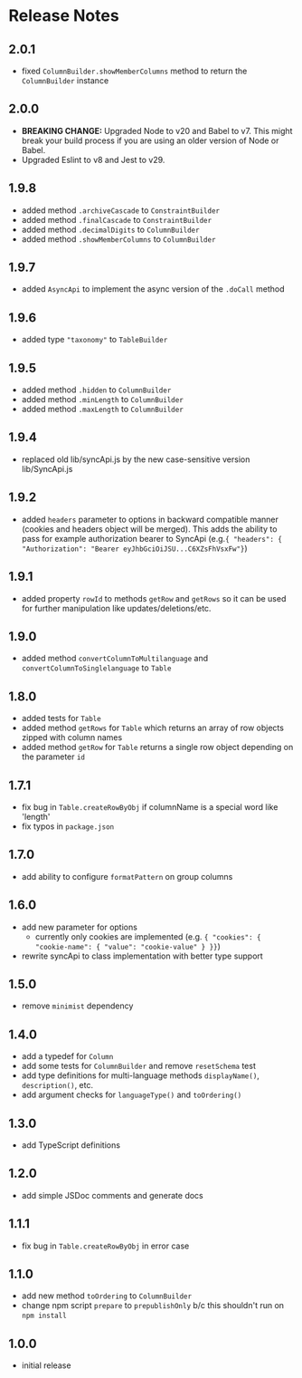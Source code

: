 # Release Notes

## 2.0.1

* fixed `ColumnBuilder.showMemberColumns` method to return the `ColumnBuilder` instance

## 2.0.0

* **BREAKING CHANGE:** Upgraded Node to v20 and Babel to v7. This might break your build process if you are using an older version of Node or Babel.
* Upgraded Eslint to v8 and Jest to v29.

## 1.9.8

* added method `.archiveCascade` to `ConstraintBuilder`
* added method `.finalCascade` to `ConstraintBuilder`
* added method `.decimalDigits` to `ColumnBuilder`
* added method `.showMemberColumns` to `ColumnBuilder`

## 1.9.7

* added `AsyncApi` to implement the async version of the `.doCall` method

## 1.9.6

* added type `"taxonomy"` to `TableBuilder`

## 1.9.5

* added method `.hidden` to `ColumnBuilder`
* added method `.minLength` to `ColumnBuilder`
* added method `.maxLength` to `ColumnBuilder`

## 1.9.4

* replaced old lib/syncApi.js by the new case-sensitive version lib/SyncApi.js

## 1.9.2

* added `headers` parameter to options in backward compatible manner (cookies and headers object will be merged). This adds the ability to pass for example authorization bearer to SyncApi (e.g.`{ "headers": { "Authorization": "Bearer eyJhbGciOiJSU...C6XZsFhVsxFw"}`)

## 1.9.1

* added property `rowId` to methods `getRow` and `getRows` so it can be used for further manipulation like updates/deletions/etc.

## 1.9.0

* added method `convertColumnToMultilanguage` and `convertColumnToSinglelanguage` to `Table`

## 1.8.0

* added tests for `Table`
* added method `getRows` for `Table` which returns an array of row objects zipped with column names
* added method `getRow` for `Table` returns a single row object depending on the parameter `id`

## 1.7.1

* fix bug in `Table.createRowByObj` if columnName is a special word like 'length'
* fix typos in `package.json`

## 1.7.0

* add ability to configure `formatPattern` on group columns

## 1.6.0

* add new parameter for options
  * currently only cookies are implemented (e.g. `{ "cookies": { "cookie-name": { "value": "cookie-value" } }}`)
* rewrite syncApi to class implementation with better type support

## 1.5.0

* remove `minimist` dependency

## 1.4.0

* add a typedef for `Column`
* add some tests for `ColumnBuilder` and remove `resetSchema` test
* add type definitions for multi-language methods `displayName()`, `description()`, etc.
* add argument checks for `languageType()` and `toOrdering()`

## 1.3.0

* add TypeScript definitions

## 1.2.0

* add simple JSDoc comments and generate docs

## 1.1.1

* fix bug in `Table.createRowByObj` in error case

## 1.1.0

* add new method `toOrdering` to `ColumnBuilder`
* change npm script `prepare` to `prepublishOnly` b/c this shouldn't run on `npm install`

## 1.0.0

* initial release

